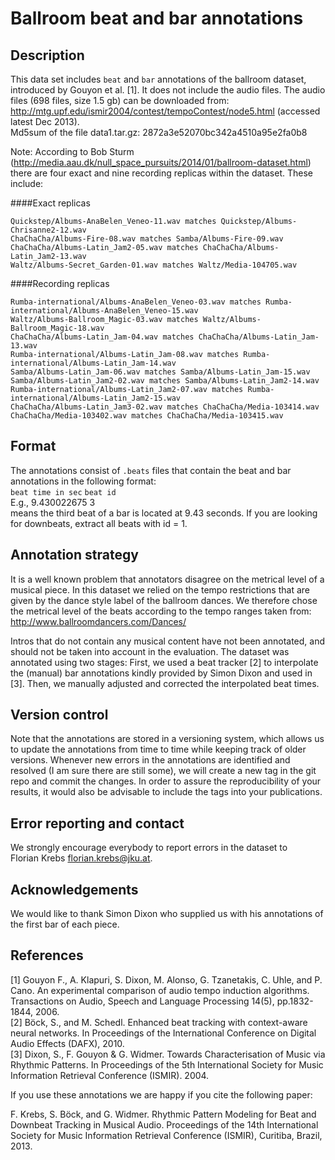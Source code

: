 Ballroom beat and bar annotations
===========

Description
------------
This data set includes `beat` and `bar` annotations of the ballroom dataset, introduced by Gouyon et al. [1]. It does not include the audio files. The audio files (698 files, size 1.5 gb) can be downloaded from:  
<http://mtg.upf.edu/ismir2004/contest/tempoContest/node5.html> (accessed latest Dec 2013).   
Md5sum of the file data1.tar.gz: 2872a3e52070bc342a4510a95e2fa0b8

Note: According to Bob Sturm (<http://media.aau.dk/null_space_pursuits/2014/01/ballroom-dataset.html>) there are four exact and nine recording replicas within the dataset. These include:

####Exact replicas

    Quickstep/Albums-AnaBelen_Veneo-11.wav matches Quickstep/Albums-Chrisanne2-12.wav      
    ChaChaCha/Albums-Fire-08.wav matches Samba/Albums-Fire-09.wav      
    ChaChaCha/Albums-Latin_Jam2-05.wav matches ChaChaCha/Albums-Latin_Jam2-13.wav      
    Waltz/Albums-Secret_Garden-01.wav matches Waltz/Media-104705.wav
    
####Recording replicas

    Rumba-international/Albums-AnaBelen_Veneo-03.wav matches Rumba-international/Albums-AnaBelen_Veneo-15.wav      
    Waltz/Albums-Ballroom_Magic-03.wav matches Waltz/Albums-Ballroom_Magic-18.wav      
    ChaChaCha/Albums-Latin_Jam-04.wav matches ChaChaCha/Albums-Latin_Jam-13.wav      
    Rumba-international/Albums-Latin_Jam-08.wav matches Rumba-international/Albums-Latin_Jam-14.wav      
    Samba/Albums-Latin_Jam-06.wav matches Samba/Albums-Latin_Jam-15.wav      
    Samba/Albums-Latin_Jam2-02.wav matches Samba/Albums-Latin_Jam2-14.wav  
    Rumba-international/Albums-Latin_Jam2-07.wav matches Rumba-international/Albums-Latin_Jam2-15.wav      
    ChaChaCha/Albums-Latin_Jam3-02.wav matches ChaChaCha/Media-103414.wav      
    ChaChaCha/Media-103402.wav matches ChaChaCha/Media-103415.wav




Format
------------
The annotations consist of `.beats` files that contain the beat and bar annotations in the following format:  
`beat time in sec` `beat id`  
E.g., 9.430022675	3  
means the third beat of a bar is located at 9.43 seconds. If you are looking for downbeats, extract all beats with id = 1.



   
Annotation strategy
------------
It is a well known problem that annotators disagree on the metrical level of a musical piece. In this dataset we relied on the tempo restrictions that are given by the dance style label of the ballroom dances. We therefore chose the metrical level of the beats according to the tempo ranges taken from:  
<http://www.ballroomdancers.com/Dances/>

Intros that do not contain any musical content have not been annotated, and should not be taken into account in the evaluation. The dataset was annotated using two stages: First, we used a beat tracker [2] to interpolate the (manual) bar annotations kindly provided by Simon Dixon and used in [3]. Then, we manually adjusted and corrected the interpolated beat times.

Version control
------------
Note that the annotations are stored in a versioning system, which allows us to update the annotations from time to time while keeping track of older versions. Whenever new errors in the annotations are identified and resolved (I am sure there are still some), we will create a new tag in the git repo and commit the changes. In order to assure the reproducibility of your results, it would also be advisable to include the tags into your publications. 

Error reporting and contact
------------
We strongly encourage everybody to report errors in the dataset to  
Florian Krebs <florian.krebs@jku.at>. 

Acknowledgements
------------
We would like to thank Simon Dixon who supplied us with his annotations of the first bar of each piece.  


References
------------
[1] Gouyon F., A. Klapuri, S. Dixon, M. Alonso, G. Tzanetakis, C. Uhle, and P.
Cano. An experimental comparison of audio tempo induction
algorithms. Transactions on Audio, Speech and Language Processing
14(5), pp.1832-1844, 2006.  
[2] Böck, S., and M. Schedl. Enhanced beat tracking with context-aware neural networks. In Proceedings of the International Conference on Digital Audio Effects (DAFX), 2010.  
[3] Dixon, S., F. Gouyon & G. Widmer. Towards Characterisation of Music via Rhythmic Patterns. In Proceedings of the 5th International Society for Music Information Retrieval Conference (ISMIR). 2004.

If you use these annotations we are happy if you cite the following paper:    

  
F. Krebs, S. Böck, and G. Widmer. Rhythmic Pattern Modeling for Beat and Downbeat Tracking in Musical Audio. Proceedings of the 14th International Society for Music Information Retrieval Conference (ISMIR), Curitiba, Brazil, 2013.  

